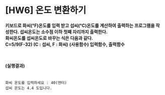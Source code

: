 # [HW6] 온도 변환하기
<h4>
키보드로 화씨(°F)온도를 입력 받고 섭씨(°C)온도를 계산하여 출력하는 프로그램을 작성한다. 섭씨온도는 소수점 이하 첫째 자리까지 출력한다.</br>
화씨온도를 섭씨온도로 바꾸는 식은 다음과 같다.</br>
C=5/9(F-32) (C : 섭씨, F : 화씨) (사용함수) 입력함수, 출력함수

</br></br>
(실행결과)
</br></br></h4>

```
화씨 온도를 입력하세요 : 40(엔터)
섭씨 온도는 4.4 도입니다.
```